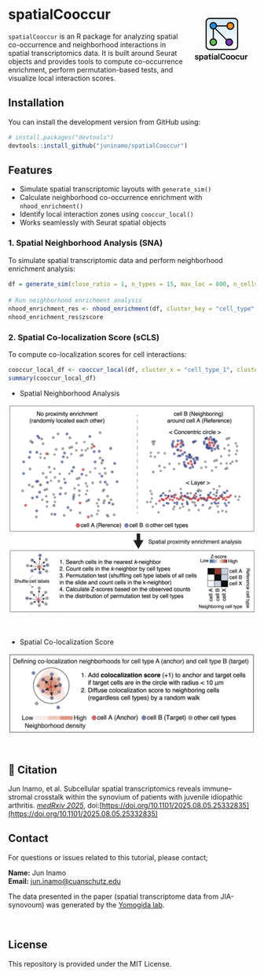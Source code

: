 
# spatialCooccur <img src="man/figures/logo.png" align="right" height="138" />

`spatialCooccur` is an R package for analyzing spatial co-occurrence and
neighborhood interactions in spatial transcriptomics data. It is built
around Seurat objects and provides tools to compute co-occurrence
enrichment, perform permutation-based tests, and visualize local
interaction scores.

## Installation

You can install the development version from GitHub using:

``` r
# install.packages("devtools")
devtools::install_github("juninamo/spatialCooccur")
```

## Features

- Simulate spatial transcriptomic layouts with `generate_sim()`
- Calculate neighborhood co-occurrence enrichment with
  `nhood_enrichment()`
- Identify local interaction zones using `cooccur_local()`
- Works seamlessly with Seurat spatial objects

### 1. Spatial Neighborhood Analysis (SNA)
To simulate spatial transcriptomic data and perform neighborhood enrichment analysis:

```r
df = generate_sim(close_ratio = 1, n_types = 15, max_loc = 800, n_cells = 500, test_type = "circle", distance_param = 20, seed=1234)

# Run neighborhood enrichment analysis
nhood_enrichment_res <- nhood_enrichment(df, cluster_key = "cell_type", neighbors.k = 30, n_perms = 100, seed = 1234, n_jobs = 4)
nhood_enrichment_res$zscore
```

### 2. Spatial Co-localization Score (sCLS)
To compute co-localization scores for cell interactions:

```r
cooccur_local_df <- cooccur_local(df, cluster_x = "cell_type_1", cluster_y = "cell_type_2", neighbors.k = 30, radius = 30)
summary(cooccur_local_df)
```
<!-- 
## Citation 
Jun Inamo, Roselyn Fierkens, Michael R CLay, Anna Helena Jonsson, Clara Lin, Kari Hayes, Nathan Rogers, Heather Leach, Kentaro Yomogida. Subcellular spatial transcriptomics reveals immune–stromal crosstalk within the synovium of patients with juvenile idiopathic arthritis. [*bioRxiv*](https://www.biorxiv.org/XX), doi:[https://doi.org/XX](https://doi.org/XX)

- Study design and identified cell clusters in JIA-synovium

<kbd>
<img src="man/figures/Figure1.png" width="800" align="center">
</kbd>

&nbsp;&nbsp;
-->

- Spatial Neighborhood Analysis

<kbd>
<img src="man/figures/Figure2.png" width="800" align="center">
</kbd>

&nbsp;&nbsp;

- Spatial Co-localization Score

<kbd>
<img src="man/figures/Figure3.png" width="800" align="center">
</kbd>

&nbsp;&nbsp;

## 📝 Citation 
Jun Inamo, et al. Subcellular spatial transcriptomics reveals immune–stromal crosstalk within the synovium of patients with juvenile idiopathic arthritis. [*medRxiv 2025*](https://www.medrxiv.org/content/10.1101/2025.08.05.25332835v1), doi:[https://doi.org/10.1101/2025.08.05.25332835](https://doi.org/10.1101/2025.08.05.25332835)

## Contact
For questions or issues related to this tutorial, please contact;

**Name:** Jun Inamo  
**Email:** jun.inamo@cuanschutz.edu  

The data presented in the paper (spatial transcriptome data from JIA-synovoum) was generated by the [Yomogida lab](https://www.yomogidalab.com/).

<!-- 
## Acknowledgments
This work was supported by the Uehara Memorial Foundation Postdoctoral Fellowship, a Grant-in-Aid for Japan Society for the Promotion of Science Overseas Research Fellows, the Mochida Memorial Foundation for Medical and Pharmaceutical Research (to J.I.), K08DK128544 (K.Y.). 
-->
&nbsp;&nbsp;

## License
This repository is provided under the MIT License.

